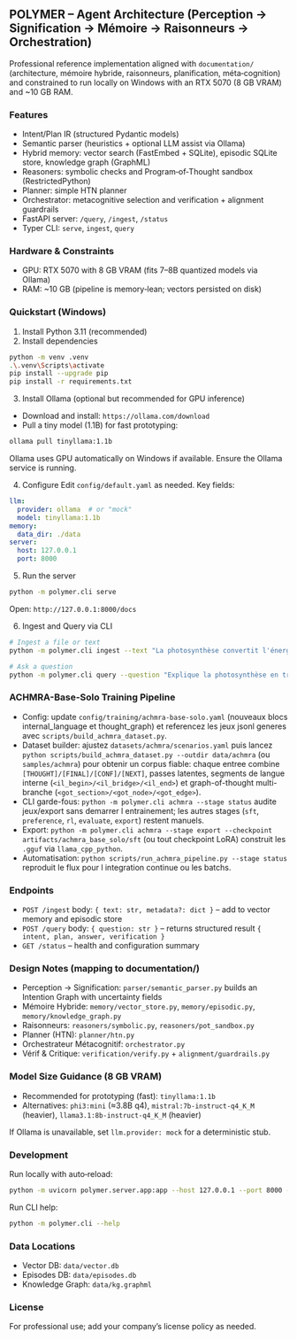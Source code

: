 ## POLYMER – Agent Architecture (Perception → Signification → Mémoire → Raisonneurs → Orchestration)

Professional reference implementation aligned with `documentation/` (architecture, mémoire hybride, raisonneurs, planification, méta‑cognition) and constrained to run locally on Windows with an RTX 5070 (8 GB VRAM) and ~10 GB RAM.

### Features
- Intent/Plan IR (structured Pydantic models)
- Semantic parser (heuristics + optional LLM assist via Ollama)
- Hybrid memory: vector search (FastEmbed + SQLite), episodic SQLite store, knowledge graph (GraphML)
- Reasoners: symbolic checks and Program‑of‑Thought sandbox (RestrictedPython)
- Planner: simple HTN planner
- Orchestrator: metacognitive selection and verification + alignment guardrails
- FastAPI server: `/query`, `/ingest`, `/status`
- Typer CLI: `serve`, `ingest`, `query`

### Hardware & Constraints
- GPU: RTX 5070 with 8 GB VRAM (fits 7–8B quantized models via Ollama)
- RAM: ~10 GB (pipeline is memory‑lean; vectors persisted on disk)

### Quickstart (Windows)
1) Install Python 3.11 (recommended)
2) Install dependencies
```bash
python -m venv .venv
.\.venv\Scripts\activate
pip install --upgrade pip
pip install -r requirements.txt
```

3) Install Ollama (optional but recommended for GPU inference)
- Download and install: `https://ollama.com/download`
- Pull a tiny model (1.1B) for fast prototyping:
```bash
ollama pull tinyllama:1.1b
```
Ollama uses GPU automatically on Windows if available. Ensure the Ollama service is running.

4) Configure
Edit `config/default.yaml` as needed. Key fields:
```yaml
llm:
  provider: ollama  # or "mock"
  model: tinyllama:1.1b
memory:
  data_dir: ./data
server:
  host: 127.0.0.1
  port: 8000
```

5) Run the server
```bash
python -m polymer.cli serve
```
Open: `http://127.0.0.1:8000/docs`

6) Ingest and Query via CLI
```bash
# Ingest a file or text
python -m polymer.cli ingest --text "La photosynthèse convertit l'énergie lumineuse en énergie chimique."

# Ask a question
python -m polymer.cli query --question "Explique la photosynthèse en trois étapes."
```

### ACHMRA-Base-Solo Training Pipeline
- Config: update `config/training/achmra-base-solo.yaml` (nouveaux blocs internal_language et thought_graph) et referencez les jeux jsonl generes avec `scripts/build_achmra_dataset.py`.
- Dataset builder: ajustez `datasets/achmra/scenarios.yaml` puis lancez `python scripts/build_achmra_dataset.py --outdir data/achmra` (ou `samples/achmra`) pour obtenir un corpus fiable: chaque entree combine `[THOUGHT]/[FINAL]/[CONF]/[NEXT]`, passes latentes, segments de langue interne (`<il_begin>/<il_bridge>/<il_end>`) et graph-of-thought multi-branche (`<got_section>/<got_node>/<got_edge>`).
- CLI garde-fous: `python -m polymer.cli achmra --stage status` audite jeux/export sans demarrer l entrainement; les autres stages (`sft`, `preference`, `rl`, `evaluate`, `export`) restent manuels.
- Export: `python -m polymer.cli achmra --stage export --checkpoint artifacts/achmra_base_solo/sft` (ou tout checkpoint LoRA) construit les `.gguf` via `llama_cpp_python`.
- Automatisation: `python scripts/run_achmra_pipeline.py --stage status` reproduit le flux pour l integration continue ou les batchs.

### Endpoints
- `POST /ingest` body: `{ text: str, metadata?: dict }` – add to vector memory and episodic store
- `POST /query` body: `{ question: str }` – returns structured result `{ intent, plan, answer, verification }`
- `GET /status` – health and configuration summary

### Design Notes (mapping to documentation/)
- Perception → Signification: `parser/semantic_parser.py` builds an Intention Graph with uncertainty fields
- Mémoire Hybride: `memory/vector_store.py`, `memory/episodic.py`, `memory/knowledge_graph.py`
- Raisonneurs: `reasoners/symbolic.py`, `reasoners/pot_sandbox.py`
- Planner (HTN): `planner/htn.py`
- Orchestrateur Métacognitif: `orchestrator.py`
- Vérif & Critique: `verification/verify.py` + `alignment/guardrails.py`

### Model Size Guidance (8 GB VRAM)
- Recommended for prototyping (fast): `tinyllama:1.1b`
- Alternatives: `phi3:mini` (≈3.8B q4), `mistral:7b-instruct-q4_K_M` (heavier), `llama3.1:8b-instruct-q4_K_M` (heavier)

If Ollama is unavailable, set `llm.provider: mock` for a deterministic stub.

### Development
Run locally with auto‑reload:
```bash
python -m uvicorn polymer.server.app:app --host 127.0.0.1 --port 8000 --reload
```

Run CLI help:
```bash
python -m polymer.cli --help
```

### Data Locations
- Vector DB: `data/vector.db`
- Episodes DB: `data/episodes.db`
- Knowledge Graph: `data/kg.graphml`

### License
For professional use; add your company’s license policy as needed.



